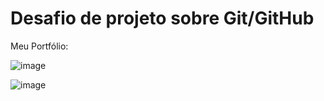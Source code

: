 # Desafio de projeto sobre Git/GitHub 


Meu Portfólio:

![image](https://user-images.githubusercontent.com/100587829/176228795-19f5d8cd-2bff-403d-9dca-7dcbf01b668a.png)

![image](https://user-images.githubusercontent.com/100587829/176230873-7cf01dc7-28ee-4265-abbb-aa66a8094b9c.png)





